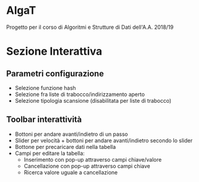 # AlgaT
Progetto per il corso di Algoritmi e Strutture di Dati dell'A.A. 2018/19

# Sezione Interattiva
## Parametri configurazione
- Selezione funzione hash
- Selezione fra liste di trabocco/indirizzamento aperto
- Selezione tipologia scansione (disabilitata per liste di trabocco)

## Toolbar interattività
- Bottoni per andare avanti/indietro di un passo
- Slider per velocità + bottoni per andare avanti/indietro secondo lo slider
- Bottone per precaricare dati nella tabella
- Campi per editare la tabella:
    - Inserimento con pop-up attraverso campi chiave/valore
    - Cancellazione con pop-up attraverso campi chiave
    - Ricerca valore uguale a cancellazione
